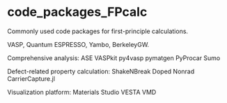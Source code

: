 # code_packages_FPcalc
Commonly used code packages for first-principle calculations.

VASP, Quantum ESPRESSO, Yambo, BerkeleyGW.

Comprehensive analysis:
ASE
VASPkit
py4vasp
pymatgen
PyProcar
Sumo

Defect-related property calculation:
ShakeNBreak
Doped
Nonrad
CarrierCapture.jl

Visualization platform:
Materials Studio
VESTA
VMD
